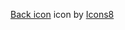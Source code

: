 <a target="_blank" href="https://icons8.com/icons/set/back">Back icon</a> icon by <a target="_blank" href="https://icons8.com">Icons8</a>